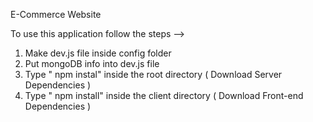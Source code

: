 E-Commerce Website         
             
To use this application follow the steps -->                                                                                                                                       
1. Make dev.js file inside config folder                                                             
2. Put mongoDB info into dev.js file                              
3. Type  " npm instal" inside the root directory  ( Download Server Dependencies ) 
4. Type " npm install" inside the client directory ( Download Front-end Dependencies ) 
                                                                   
                                                                                                                                                                                                                                                                                 
                                                                                                                                                                               
                                                                                                                                                                                                                                               
                                                              
                                                                                                                                                                                                                                           
                                                  
                                                   
                 
                                       
             
